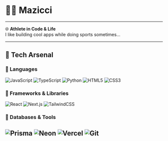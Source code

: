 # 👨‍💻 Mazicci

---

🌐 **Athlete in Code & Life**  
I like building cool apps while doing sports sometimes...

---

## 🚀 Tech Arsenal

### 🧠 Languages  
![JavaScript](https://img.shields.io/badge/-JavaScript-F7DF1E?logo=javascript&logoColor=000&style=flat-square)
![TypeScript](https://img.shields.io/badge/-TypeScript-3178C6?logo=typescript&logoColor=white&style=flat-square)
![Python](https://img.shields.io/badge/-Python-3776AB?logo=python&logoColor=white&style=flat-square)
![HTML5](https://img.shields.io/badge/-HTML5-E34F26?logo=html5&logoColor=white&style=flat-square)
![CSS3](https://img.shields.io/badge/-CSS3-1572B6?logo=css3&logoColor=white&style=flat-square)

### 🧰 Frameworks & Libraries  
![React](https://img.shields.io/badge/-React-61DAFB?logo=react&logoColor=000&style=flat-square)
![Next.js](https://img.shields.io/badge/-Next.js-000000?logo=nextdotjs&logoColor=white&style=flat-square)
![TailwindCSS](https://img.shields.io/badge/-TailwindCSS-38B2AC?logo=tailwindcss&logoColor=white&style=flat-square)

### 💾 Databases & Tools  
![Prisma](https://img.shields.io/badge/-Prisma-2D3748?logo=prisma&logoColor=white&style=flat-square)
![Neon](https://img.shields.io/badge/-Neon-000000?logo=neon&logoColor=white&style=flat-square)
![Vercel](https://img.shields.io/badge/-Vercel-000?logo=vercel&logoColor=white&style=flat-square)
![Git](https://img.shields.io/badge/-Git-F05032?logo=git&logoColor=white&style=flat-square)
---
